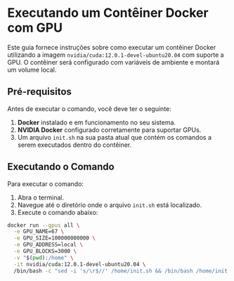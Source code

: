 # Executando um Contêiner Docker com GPU

Este guia fornece instruções sobre como executar um contêiner Docker utilizando a imagem `nvidia/cuda:12.0.1-devel-ubuntu20.04` com suporte a GPU. O contêiner será configurado com variáveis de ambiente e montará um volume local.

## Pré-requisitos

Antes de executar o comando, você deve ter o seguinte:

1. **Docker** instalado e em funcionamento no seu sistema.
2. **NVIDIA Docker** configurado corretamente para suportar GPUs.
3. Um arquivo `init.sh` na sua pasta atual que contém os comandos a serem executados dentro do contêiner.

## Executando o Comando

Para executar o comando:

1. Abra o terminal.
2. Navegue até o diretório onde o arquivo `init.sh` está localizado.
3. Execute o comando abaixo:

```bash
docker run --gpus all \
  -e GPU_NAME=67 \
  -e GPU_SIZE=100000000000 \
  -e GPU_ADDRESS=local \
  -e GPU_BLOCKS=3000 \
  -v "$(pwd):/home" \
  -it nvidia/cuda:12.0.1-devel-ubuntu20.04 \
  /bin/bash -c "sed -i 's/\r$//' /home/init.sh && /bin/bash /home/init.sh"
